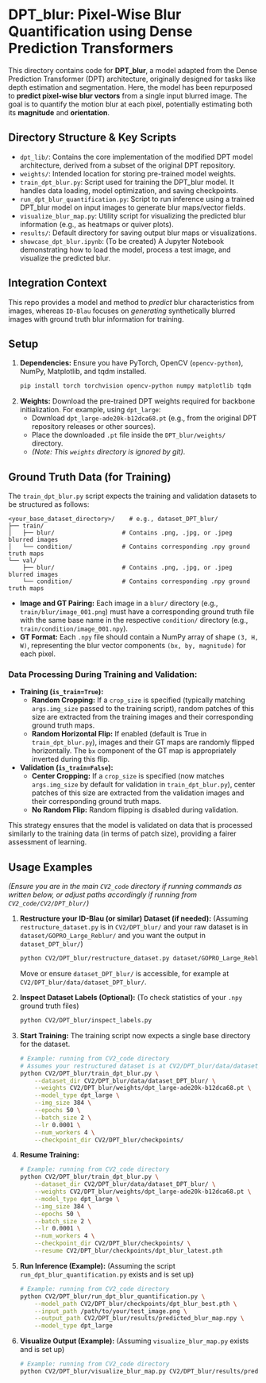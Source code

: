 # DPT_blur: Pixel-Wise Blur Quantification using Dense Prediction Transformers

This directory contains code for **DPT_blur**, a model adapted from the Dense Prediction Transformer (DPT) architecture, originally designed for tasks like depth estimation and segmentation. Here, the model has been repurposed to **predict pixel-wise blur vectors** from a single input blurred image. The goal is to quantify the motion blur at each pixel, potentially estimating both its **magnitude** and **orientation**.

## Directory Structure & Key Scripts

*   `dpt_lib/`: Contains the core implementation of the modified DPT model architecture, derived from a subset of the original DPT repository.
*   `weights/`: Intended location for storing pre-trained model weights.
*   `train_dpt_blur.py`: Script used for training the DPT_blur model. It handles data loading, model optimization, and saving checkpoints.
*   `run_dpt_blur_quantification.py`: Script to run inference using a trained DPT_blur model on input images to generate blur maps/vector fields.
*   `visualize_blur_map.py`: Utility script for visualizing the predicted blur information (e.g., as heatmaps or quiver plots).
*   `results/`: Default directory for saving output blur maps or visualizations.
*   `showcase_dpt_blur.ipynb`: (To be created) A Jupyter Notebook demonstrating how to load the model, process a test image, and visualize the predicted blur.

## Integration Context

This repo provides a model and method to *predict* blur characteristics from images, whereas `ID-Blau` focuses on *generating* synthetically blurred images with ground truth blur information for training.

## Setup

1.  **Dependencies:** Ensure you have PyTorch, OpenCV (`opencv-python`), NumPy, Matplotlib, and tqdm installed.
    ```bash
    pip install torch torchvision opencv-python numpy matplotlib tqdm
    ```
2.  **Weights:** Download the pre-trained DPT weights required for backbone initialization. For example, using `dpt_large`:
    *   Download `dpt_large-ade20k-b12dca68.pt` (e.g., from the original DPT repository releases or other sources).
    *   Place the downloaded `.pt` file inside the `DPT_blur/weights/` directory.
    *   *(Note: This `weights` directory is ignored by git)*.

## Ground Truth Data (for Training)

The `train_dpt_blur.py` script expects the training and validation datasets to be structured as follows:

```
<your_base_dataset_directory>/    # e.g., dataset_DPT_blur/
├── train/
│   ├── blur/                   # Contains .png, .jpg, or .jpeg blurred images
│   └── condition/              # Contains corresponding .npy ground truth maps
└── val/
    ├── blur/                   # Contains .png, .jpg, or .jpeg blurred images
    └── condition/              # Contains corresponding .npy ground truth maps
```

*   **Image and GT Pairing:** Each image in a `blur/` directory (e.g., `train/blur/image_001.png`) must have a corresponding ground truth file with the same base name in the respective `condition/` directory (e.g., `train/condition/image_001.npy`).
*   **GT Format:** Each `.npy` file should contain a NumPy array of shape `(3, H, W)`, representing the blur vector components `(bx, by, magnitude)` for each pixel.

### Data Processing During Training and Validation:

*   **Training (`is_train=True`):**
    *   **Random Cropping:** If a `crop_size` is specified (typically matching `args.img_size` passed to the training script), random patches of this size are extracted from the training images and their corresponding ground truth maps.
    *   **Random Horizontal Flip:** If enabled (default is True in `train_dpt_blur.py`), images and their GT maps are randomly flipped horizontally. The `bx` component of the GT map is appropriately inverted during this flip.
*   **Validation (`is_train=False`):**
    *   **Center Cropping:** If a `crop_size` is specified (now matches `args.img_size` by default for validation in `train_dpt_blur.py`), center patches of this size are extracted from the validation images and their corresponding ground truth maps.
    *   **No Random Flip:** Random flipping is disabled during validation.

This strategy ensures that the model is validated on data that is processed similarly to the training data (in terms of patch size), providing a fairer assessment of learning.

## Usage Examples

*(Ensure you are in the main `CV2_code` directory if running commands as written below, or adjust paths accordingly if running from `CV2_code/CV2/DPT_blur/`)*

1.  **Restructure your ID-Blau (or similar) Dataset (if needed):**
    (Assuming `restructure_dataset.py` is in `CV2/DPT_blur/` and your raw dataset is in `dataset/GOPRO_Large_Reblur/` and you want the output in `dataset_DPT_blur/`)
    ```bash
    python CV2/DPT_blur/restructure_dataset.py dataset/GOPRO_Large_Reblur/ dataset_DPT_blur/
    ```
    Move or ensure `dataset_DPT_blur/` is accessible, for example at `CV2/DPT_blur/data/dataset_DPT_blur/`.

2.  **Inspect Dataset Labels (Optional):**
    (To check statistics of your `.npy` ground truth files)
    ```bash
    python CV2/DPT_blur/inspect_labels.py
    ```

3.  **Start Training:**
    The training script now expects a single base directory for the dataset.
    ```bash
    # Example: running from CV2_code directory
    # Assumes your restructured dataset is at CV2/DPT_blur/data/dataset_DPT_blur/
    python CV2/DPT_blur/train_dpt_blur.py \
        --dataset_dir CV2/DPT_blur/data/dataset_DPT_blur/ \
        --weights CV2/DPT_blur/weights/dpt_large-ade20k-b12dca68.pt \
        --model_type dpt_large \
        --img_size 384 \
        --epochs 50 \
        --batch_size 2 \
        --lr 0.0001 \
        --num_workers 4 \
        --checkpoint_dir CV2/DPT_blur/checkpoints/
    ```

4.  **Resume Training:**
    ```bash
    # Example: running from CV2_code directory
    python CV2/DPT_blur/train_dpt_blur.py \
        --dataset_dir CV2/DPT_blur/data/dataset_DPT_blur/ \
        --weights CV2/DPT_blur/weights/dpt_large-ade20k-b12dca68.pt \
        --model_type dpt_large \
        --img_size 384 \
        --epochs 50 \
        --batch_size 2 \
        --lr 0.0001 \
        --num_workers 4 \
        --checkpoint_dir CV2/DPT_blur/checkpoints/ \
        --resume CV2/DPT_blur/checkpoints/dpt_blur_latest.pth
    ```

5.  **Run Inference (Example):**
    (Assuming the script `run_dpt_blur_quantification.py` exists and is set up)
    ```bash
    # Example: running from CV2_code directory
    python CV2/DPT_blur/run_dpt_blur_quantification.py \
        --model_path CV2/DPT_blur/checkpoints/dpt_blur_best.pth \
        --input_path /path/to/your/test_image.png \
        --output_path CV2/DPT_blur/results/predicted_blur_map.npy \
        --model_type dpt_large 
    ```

6.  **Visualize Output (Example):**
    (Assuming `visualize_blur_map.py` exists and is set up)
    ```bash
    # Example: running from CV2_code directory
    python CV2/DPT_blur/visualize_blur_map.py CV2/DPT_blur/results/predicted_blur_map.npy --step 20
    ``` 